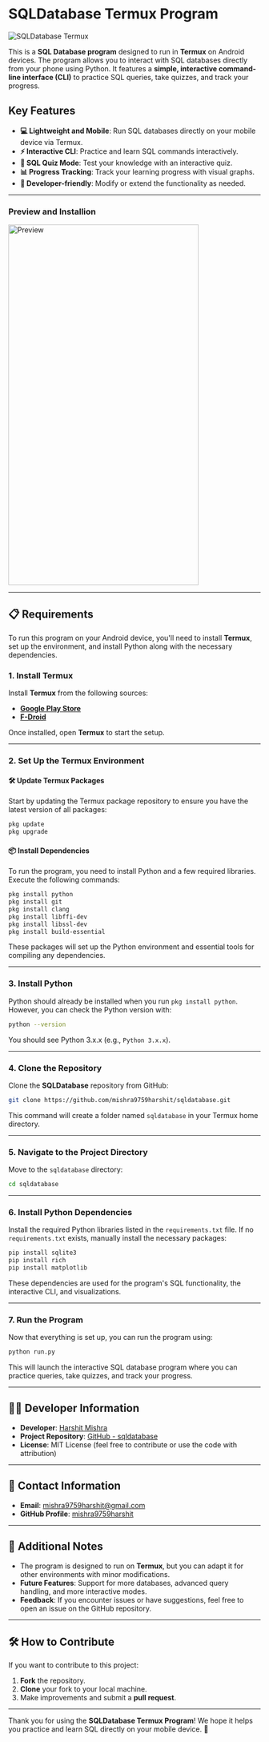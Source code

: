 # SQLDatabase Termux Program


![SQLDatabase Termux](https://img.shields.io/badge/SQL--Database%20Termux-Program-blue)

This is a **SQL Database program** designed to run in **Termux** on Android devices. The program allows you to interact with SQL databases directly from your phone using Python. It features a **simple, interactive command-line interface (CLI)** to practice SQL queries, take quizzes, and track your progress.

## **Key Features**
- **💻 Lightweight and Mobile**: Run SQL databases directly on your mobile device via Termux.
- **⚡ Interactive CLI**: Practice and learn SQL commands interactively.
- **📝 SQL Quiz Mode**: Test your knowledge with an interactive quiz.
- **📊 Progress Tracking**: Track your learning progress with visual graphs.
- **🔧 Developer-friendly**: Modify or extend the functionality as needed.
---
### Preview and Installion
<img src="https://github.com/mishra9759harshit/Photos/blob/main/SQL%20Preview%20termux.gif" width="380" height="720" alt="Preview">


---

## **📋 Requirements**

To run this program on your Android device, you'll need to install **Termux**, set up the environment, and install Python along with the necessary dependencies.

### **1. Install Termux**

Install **Termux** from the following sources:
- [**Google Play Store**](https://play.google.com/store/apps/details?id=com.termux)
- [**F-Droid**](https://f-droid.org/packages/com.termux/)

Once installed, open **Termux** to start the setup.

---

### **2. Set Up the Termux Environment**

#### **🛠️ Update Termux Packages**
Start by updating the Termux package repository to ensure you have the latest version of all packages:

```bash
pkg update
pkg upgrade
```

#### **📦 Install Dependencies**

To run the program, you need to install Python and a few required libraries. Execute the following commands:

```bash
pkg install python
pkg install git
pkg install clang
pkg install libffi-dev
pkg install libssl-dev
pkg install build-essential
```

These packages will set up the Python environment and essential tools for compiling any dependencies.

---

### **3. Install Python**

Python should already be installed when you run `pkg install python`. However, you can check the Python version with:

```bash
python --version
```

You should see Python 3.x.x (e.g., `Python 3.x.x`).

---

### **4. Clone the Repository**

Clone the **SQLDatabase** repository from GitHub:

```bash
git clone https://github.com/mishra9759harshit/sqldatabase.git
```

This command will create a folder named `sqldatabase` in your Termux home directory.

---

### **5. Navigate to the Project Directory**

Move to the `sqldatabase` directory:

```bash
cd sqldatabase
```

---

### **6. Install Python Dependencies**

Install the required Python libraries listed in the `requirements.txt` file. If no `requirements.txt` exists, manually install the necessary packages:

```bash
pip install sqlite3
pip install rich
pip install matplotlib
```

These dependencies are used for the program's SQL functionality, the interactive CLI, and visualizations.

---

### **7. Run the Program**

Now that everything is set up, you can run the program using:

```bash
python run.py
```

This will launch the interactive SQL database program where you can practice queries, take quizzes, and track your progress.

---

## **👨‍💻 Developer Information**

- **Developer**: [Harshit Mishra](mailto:mishra9759harshit@gmail.com)
- **Project Repository**: [GitHub - sqldatabase](https://github.com/mishra9759harshit/sqldatabase.git)
- **License**: MIT License (feel free to contribute or use the code with attribution)

---

## **📩 Contact Information**

- **Email**: [mishra9759harshit@gmail.com](mailto:mishra9759harshit@gmail.com)
- **GitHub Profile**: [mishra9759harshit](https://github.com/mishra9759harshit)

---

## **🔧 Additional Notes**

- The program is designed to run on **Termux**, but you can adapt it for other environments with minor modifications.
- **Future Features**: Support for more databases, advanced query handling, and more interactive modes.
- **Feedback**: If you encounter issues or have suggestions, feel free to open an issue on the GitHub repository.

---

## **🛠️ How to Contribute**

If you want to contribute to this project:
1. **Fork** the repository.
2. **Clone** your fork to your local machine.
3. Make improvements and submit a **pull request**.

---

Thank you for using the **SQLDatabase Termux Program**! We hope it helps you practice and learn SQL directly on your mobile device. 🚀

```
